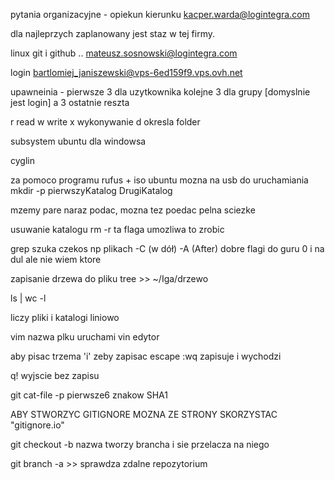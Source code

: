 pytania organizacyjne - opiekun kierunku kacper.warda@logintegra.com

dla najleprzych zaplanowany jest staz w tej firmy.

linux git i github .. mateusz.sosnowski@logintegra.com


login bartlomiej_janiszewski@vps-6ed159f9.vps.ovh.net


upawneinia - pierwsze 3 dla uzytkownika kolejne 3 dla grupy [domyslnie jest login] a 3 ostatnie reszta

r read w write x wykonywanie d okresla folder 

subsystem ubuntu dla windowsa

cyglin 

za pomoco programu rufus + iso ubuntu mozna na usb do uruchamiania
 mkdir -p pierwszyKatalog DrugiKatalog
 
 mzemy pare naraz podac, mozna tez poedac pelna sciezke 
 
 usuwanie katalogu rm -r  ta flaga umozliwa to zrobic
 
 grep szuka czekos np plikach -C (w dół) -A (After) dobre flagi do guru 0 i na dul ale nie wiem ktore 
 
 zapisanie drzewa do pliku tree >> ~/Iga/drzewo
 
 ls | wc -l
 
 liczy pliki i katalogi liniowo
  
 vim nazwa plku uruchami vin edytor

aby pisac trzema 'i' zeby zapisac escape :wq zapisuje i wychodzi  

q! wyjscie bez zapisu

git cat-file -p pierwsze6 znakow SHA1

ABY STWORZYC GITIGNORE MOZNA ZE STRONY SKORZYSTAC "gitignore.io"

git checkout -b nazwa tworzy brancha i sie przelacza na niego

git branch -a  >> sprawdza zdalne repozytorium


